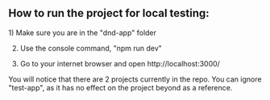 <h1>

<h2>How to run the project for local testing:</h2>
1) Make sure you are in the "dnd-app" folder

2) Use the console command, "npm run dev"
  
3) Go to your internet browser and open http://localhost:3000/
  



You will notice that there are 2 projects currently in the repo. You can ignore "test-app", as it has no effect on the project beyond as a reference.
